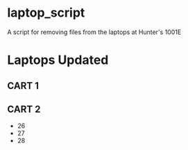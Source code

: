 # laptop_script
A script for removing files from the laptops at Hunter's 1001E

# Laptops Updated
## CART 1


## CART 2
* 26
* 27
* 28
